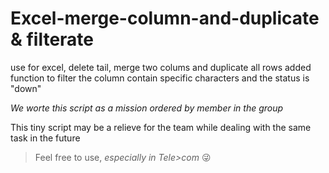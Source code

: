 # Excel-merge-column-and-duplicate & filterate
use for excel, delete tail, merge two colums and duplicate all rows
added function to filter the column contain specific characters and the status is "down"

*We worte this script as a mission ordered by member in the group*

This tiny script may be a relieve for the team while dealing with the same task in the future

> Feel free to use, *especially in Tele>com*
😜
